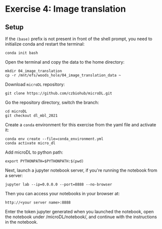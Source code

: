 # Exercise 4: Image translation

## Setup

If the `(base)` prefix is not present in front of the shell prompt, you need to initialize conda and restart the terminal:
```
conda init bash
```

Open the terminal and copy the data to the home directory:

```
mkdir 04_image_translation
cp -r /mnt/efs/woods_hole/04_image_translation_data ~
```


Download `microDL` repository:

```
git clone https://github.com/czbiohub/microDL.git
```

Go the repository directory, switch the branch: 

```
cd microDL
git checkout dl_mbl_2021
```

Create a `conda` environment for this exercise from the yaml file and activate it:

```
conda env create --file=conda_environment.yml
conda activate micro_dl
```

Add microDL to python path:

```
export PYTHONPATH=$PYTHONPATH:$(pwd)
```

Next, launch a jupyter notebook server, if you're running the notebook from a server: 

```
jupyter lab --ip=0.0.0.0 --port=8888 --no-browser
```

Then you can access your notebooks in your browser at:

```
http://<your server name>:8888
```

Enter the token jupyter generated when you launched the notebook, open the notebook under /microDL/notebook/, 
and continue with the instructions in the notebook.